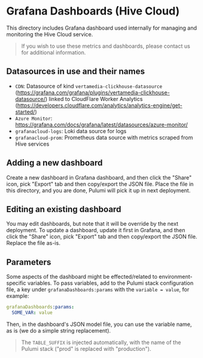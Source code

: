 # Grafana Dashboards (Hive Cloud)

This directory includes Grafana dashboard used internally for managing and monitoring the Hive Cloud
service.

> If you wish to use these metrics and dashboards, please contact us for additional information.

## Datasources in use and their names

- `CDN`: Datasource of kind `vertamedia-clickhouse-datasource`
  (https://grafana.com/grafana/plugins/vertamedia-clickhouse-datasource/) linked to CloudFlare
  Worker Analytics (https://developers.cloudflare.com/analytics/analytics-engine/get-started/)
- `Azure Monitor`: https://grafana.com/docs/grafana/latest/datasources/azure-monitor/
- `grafanacloud-logs`: Loki data source for logs
- `grafanacloud-prom`: Prometheus data source with metrics scraped from Hive services

## Adding a new dashboard

Create a new dashboard in Grafana dashboard, and then click the "Share" icon, pick "Export" tab and
then copy/export the JSON file. Place the file in this directory, and you are done, Pulumi will pick
it up in next deployment.

## Editing an existing dashboard

You may edit dashboards, but note that it will be override by the next deployment. To update a
dashboard, update it first in Grafana, and then click the "Share" icon, pick "Export" tab and then
copy/export the JSON file. Replace the file as-is.

## Parameters

Some aspects of the dashboard might be effected/related to environment-specific variables. To pass
variables, add to the Pulumi stack configuration file, a key under `grafanaDashboards:params` with
the `variable = value`, for example:

```yaml
grafanaDashboards:params:
  SOME_VAR: value
```

Then, in the dashboard's JSON model file, you can use the variable name, as is (we do a simple
string replacement).

> The `TABLE_SUFFIX` is injected automatically, with the name of the Pulumi stack ("prod" is
> replaced with "production").
